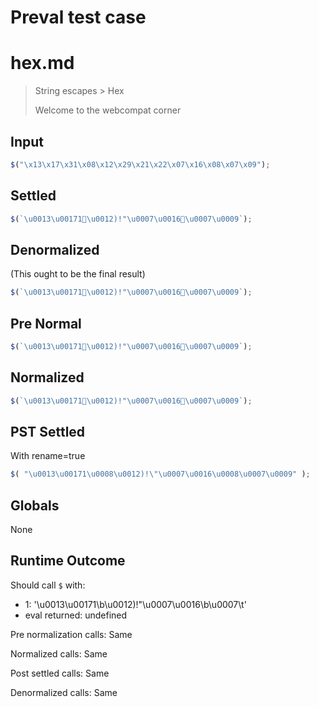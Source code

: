 # Preval test case

# hex.md

> String escapes > Hex
>
> Welcome to the webcompat corner

## Input

`````js filename=intro
$("\x13\x17\x31\x08\x12\x29\x21\x22\x07\x16\x08\x07\x09");
`````

## Settled


`````js filename=intro
$(`\u0013\u00171\u0012)!"\u0007\u0016\u0007\u0009`);
`````

## Denormalized
(This ought to be the final result)

`````js filename=intro
$(`\u0013\u00171\u0012)!"\u0007\u0016\u0007\u0009`);
`````

## Pre Normal


`````js filename=intro
$(`\u0013\u00171\u0012)!"\u0007\u0016\u0007\u0009`);
`````

## Normalized


`````js filename=intro
$(`\u0013\u00171\u0012)!"\u0007\u0016\u0007\u0009`);
`````

## PST Settled
With rename=true

`````js filename=intro
$( "\u0013\u00171\u0008\u0012)!\"\u0007\u0016\u0008\u0007\u0009" );
`````

## Globals

None

## Runtime Outcome

Should call `$` with:
 - 1: '\u0013\u00171\b\u0012)!"\u0007\u0016\b\u0007\t'
 - eval returned: undefined

Pre normalization calls: Same

Normalized calls: Same

Post settled calls: Same

Denormalized calls: Same

